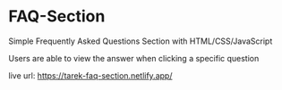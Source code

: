# FAQ-Section

Simple Frequently Asked Questions Section with HTML/CSS/JavaScript

Users are able to view the answer when clicking a specific question


live url: https://tarek-faq-section.netlify.app/

